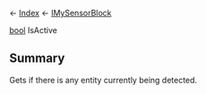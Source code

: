 ← [Index](Api-Index) ← [IMySensorBlock](Sandbox.ModAPI.Ingame.IMySensorBlock)

[bool](System.Boolean) IsActive

## Summary

Gets if there is any entity currently being detected.

